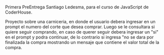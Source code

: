 Primera PreEntrega Santiago Ledesma, para el curso de JavaScript de CoderHouse.

Proyecto sobre una carniceria, en donde el usuario debera ingresar en un prompt el numero del corte que desea comprar. Luego se le consultara si quiere seguir comprando, en caso de querer seguir debera ingresar un "si" en el prompt y podra continuar, de lo contrario si ingresa "no se dara por finalizada la compra mostrando un mensaje que contiene el valor total de la compra.
